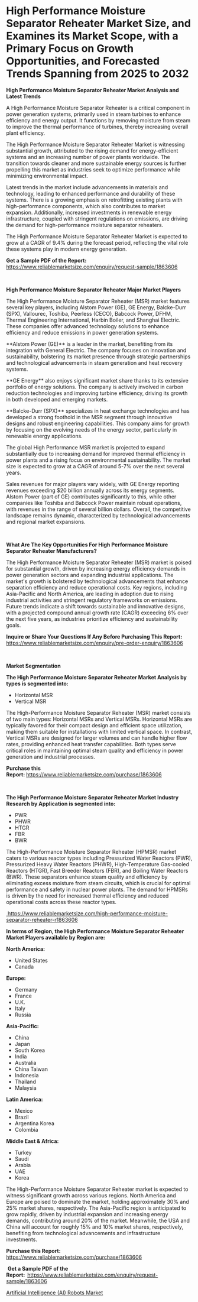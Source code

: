 <p><h1>High Performance Moisture Separator Reheater Market Size, and Examines its Market Scope, with a Primary Focus on Growth Opportunities, and Forecasted Trends Spanning from 2025 to 2032</h1></p><p><strong>High Performance Moisture Separator Reheater Market Analysis and Latest Trends</strong></p>
<p><p>A High Performance Moisture Separator Reheater is a critical component in power generation systems, primarily used in steam turbines to enhance efficiency and energy output. It functions by removing moisture from steam to improve the thermal performance of turbines, thereby increasing overall plant efficiency.</p><p>The High Performance Moisture Separator Reheater Market is witnessing substantial growth, attributed to the rising demand for energy-efficient systems and an increasing number of power plants worldwide. The transition towards cleaner and more sustainable energy sources is further propelling this market as industries seek to optimize performance while minimizing environmental impact.</p><p>Latest trends in the market include advancements in materials and technology, leading to enhanced performance and durability of these systems. There is a growing emphasis on retrofitting existing plants with high-performance components, which also contributes to market expansion. Additionally, increased investments in renewable energy infrastructure, coupled with stringent regulations on emissions, are driving the demand for high-performance moisture separator reheaters.</p><p>The High Performance Moisture Separator Reheater Market is expected to grow at a CAGR of 9.4% during the forecast period, reflecting the vital role these systems play in modern energy generation.</p></p>
<p><strong>Get a Sample PDF of the Report:&nbsp;</strong> <a href="https://www.reliablemarketsize.com/enquiry/request-sample/1863606?utm_campaign=2952&utm_medium=2&utm_source=Github&utm_content=ia&utm_term=12042025&utm_id=high-performance-moisture-separator-reheater">https://www.reliablemarketsize.com/enquiry/request-sample/1863606</a></p>
<p>&nbsp;</p>
<p><strong>High Performance Moisture Separator Reheater Major Market Players</strong></p>
<p><p>The High Performance Moisture Separator Reheater (MSR) market features several key players, including Alstom Power (GE), GE Energy, Balcke-Durr (SPX), Vallourec, Toshiba, Peerless (CECO), Babcock Power, DFHM, Thermal Engineering International, Harbin Boiler, and Shanghai Electric. These companies offer advanced technology solutions to enhance efficiency and reduce emissions in power generation systems.</p><p>**Alstom Power (GE)** is a leader in the market, benefiting from its integration with General Electric. The company focuses on innovation and sustainability, bolstering its market presence through strategic partnerships and technological advancements in steam generation and heat recovery systems.</p><p>**GE Energy** also enjoys significant market share thanks to its extensive portfolio of energy solutions. The company is actively involved in carbon reduction technologies and improving turbine efficiency, driving its growth in both developed and emerging markets.</p><p>**Balcke-Durr (SPX)** specializes in heat exchange technologies and has developed a strong foothold in the MSR segment through innovative designs and robust engineering capabilities. This company aims for growth by focusing on the evolving needs of the energy sector, particularly in renewable energy applications.</p><p>The global High Performance MSR market is projected to expand substantially due to increasing demand for improved thermal efficiency in power plants and a rising focus on environmental sustainability. The market size is expected to grow at a CAGR of around 5-7% over the next several years.</p><p>Sales revenues for major players vary widely, with GE Energy reporting revenues exceeding $20 billion annually across its energy segments. Alstom Power (part of GE) contributes significantly to this, while other companies like Toshiba and Babcock Power maintain robust operations, with revenues in the range of several billion dollars. Overall, the competitive landscape remains dynamic, characterized by technological advancements and regional market expansions.</p></p>
<p>&nbsp;</p>
<p><strong>What Are The Key Opportunities For High Performance Moisture Separator Reheater Manufacturers?</strong></p>
<p><p>The High Performance Moisture Separator Reheater (MSR) market is poised for substantial growth, driven by increasing energy efficiency demands in power generation sectors and expanding industrial applications. The market's growth is bolstered by technological advancements that enhance separation efficiency and reduce operational costs. Key regions, including Asia-Pacific and North America, are leading in adoption due to rising industrial activities and stringent regulatory frameworks on emissions. Future trends indicate a shift towards sustainable and innovative designs, with a projected compound annual growth rate (CAGR) exceeding 6% over the next five years, as industries prioritize efficiency and sustainability goals.</p></p>
<p><strong>Inquire or Share Your Questions If Any Before Purchasing This Report:</strong> <a href="https://www.reliablemarketsize.com/enquiry/pre-order-enquiry/1863606?utm_campaign=2952&utm_medium=2&utm_source=Github&utm_content=ia&utm_term=12042025&utm_id=high-performance-moisture-separator-reheater">https://www.reliablemarketsize.com/enquiry/pre-order-enquiry/1863606</a></p>
<p>&nbsp;</p>
<p><strong>Market Segmentation</strong></p>
<p><strong>The High Performance Moisture Separator Reheater Market Analysis by types is segmented into:</strong></p>
<p><ul><li>Horizontal MSR</li><li>Vertical MSR</li></ul></p>
<p><p>The High-Performance Moisture Separator Reheater (MSR) market consists of two main types: Horizontal MSRs and Vertical MSRs. Horizontal MSRs are typically favored for their compact design and efficient space utilization, making them suitable for installations with limited vertical space. In contrast, Vertical MSRs are designed for larger volumes and can handle higher flow rates, providing enhanced heat transfer capabilities. Both types serve critical roles in maintaining optimal steam quality and efficiency in power generation and industrial processes.</p></p>
<p><strong>Purchase this Report:&nbsp;</strong><a href="https://www.reliablemarketsize.com/purchase/1863606?utm_campaign=2952&utm_medium=2&utm_source=Github&utm_content=ia&utm_term=12042025&utm_id=high-performance-moisture-separator-reheater">https://www.reliablemarketsize.com/purchase/1863606</a></p>
<p>&nbsp;</p>
<p><strong>The High Performance Moisture Separator Reheater Market Industry Research by Application is segmented into:</strong></p>
<p><ul><li>PWR</li><li>PHWR</li><li>HTGR</li><li>FBR</li><li>BWR</li></ul></p>
<p><p>The High-Performance Moisture Separator Reheater (HPMSR) market caters to various reactor types including Pressurized Water Reactors (PWR), Pressurized Heavy Water Reactors (PHWR), High-Temperature Gas-cooled Reactors (HTGR), Fast Breeder Reactors (FBR), and Boiling Water Reactors (BWR). These separators enhance steam quality and efficiency by eliminating excess moisture from steam circuits, which is crucial for optimal performance and safety in nuclear power plants. The demand for HPMSRs is driven by the need for increased thermal efficiency and reduced operational costs across these reactor types.</p></p>
<p><a href="https://www.reliablemarketsize.com/high-performance-moisture-separator-reheater-r1863606?utm_campaign=2952&utm_medium=2&utm_source=Github&utm_content=ia&utm_term=12042025&utm_id=high-performance-moisture-separator-reheater">&nbsp;https://www.reliablemarketsize.com/high-performance-moisture-separator-reheater-r1863606</a></p>
<p><strong>In terms of Region, the High Performance Moisture Separator Reheater Market Players available by Region are:</strong></p>
<p>
    <p> <strong> North America: </strong>
        <ul>
            <li>United States</li>
            <li>Canada</li>
        </ul>
        </p> 
    <p> <strong> Europe: </strong>
        <ul>
            <li>Germany</li>
            <li>France</li>
            <li>U.K.</li>
            <li>Italy</li>
            <li>Russia</li>
        </ul>
        </p> 
    <p> <strong> Asia-Pacific: </strong>
        <ul>
            <li>China</li>
            <li>Japan</li>
            <li>South Korea</li>
            <li>India</li>
            <li>Australia</li>
            <li>China Taiwan</li>
            <li>Indonesia</li>
            <li>Thailand</li>
            <li>Malaysia</li>
        </ul>
        </p> 
    <p> <strong> Latin America: </strong>
        <ul>
            <li>Mexico</li>
            <li>Brazil</li>
            <li>Argentina Korea</li>
            <li>Colombia</li>
        </ul>
        </p> 
    <p> <strong> Middle East & Africa: </strong>
        <ul>
            <li>Turkey</li>
            <li>Saudi</li>
            <li>Arabia</li>
            <li>UAE</li>
            <li>Korea</li>
        </ul>
    </p>
    </p>
<p><p>The High-Performance Moisture Separator Reheater market is expected to witness significant growth across various regions. North America and Europe are poised to dominate the market, holding approximately 30% and 25% market shares, respectively. The Asia-Pacific region is anticipated to grow rapidly, driven by industrial expansion and increasing energy demands, contributing around 20% of the market. Meanwhile, the USA and China will account for roughly 15% and 10% market shares, respectively, benefiting from technological advancements and infrastructure investments.</p></p>
<p><strong>Purchase this Report: </strong><a href="https://www.reliablemarketsize.com/purchase/1863606?utm_campaign=2952&utm_medium=2&utm_source=Github&utm_content=ia&utm_term=12042025&utm_id=high-performance-moisture-separator-reheater">https://www.reliablemarketsize.com/purchase/1863606</a></p>
<p>&nbsp;<strong>Get a Sample PDF of the Report:&nbsp;&nbsp;</strong><a href="https://www.reliablemarketsize.com/enquiry/request-sample/1863606?utm_campaign=2952&utm_medium=2&utm_source=Github&utm_content=ia&utm_term=12042025&utm_id=high-performance-moisture-separator-reheater">https://www.reliablemarketsize.com/enquiry/request-sample/1863606</a></p>
<p><strong></strong></p>
<p><p><a href="https://github.com/verikaahova/Market-Research-Report-List-1/blob/main/artificial-intelligence-ai-robots-market.md?utm_campaign=2952&utm_medium=2&utm_source=Github&utm_content=ia&utm_term=12042025&utm_id=high-performance-moisture-separator-reheater">Artificial Intelligence (AI) Robots Market</a></p></p>